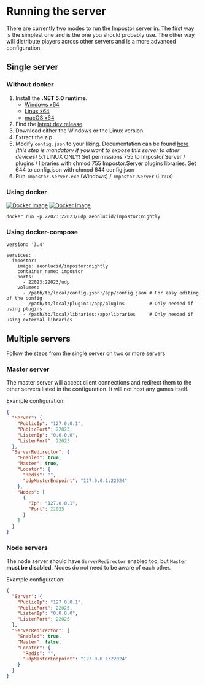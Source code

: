 # Running the server

There are currently two modes to run the Impostor server in. The first way is the simplest one and is the one you should probably use. The other way will distribute players across other servers and is a more advanced configuration.

## Single server

### Without docker
1. Install the **.NET 5.0 runtime**.
    - [Windows x64](https://dotnet.microsoft.com/download/dotnet/thank-you/runtime-5.0.0-windows-x64-installer)
    - [Linux x64](https://docs.microsoft.com/en-us/dotnet/core/install/linux)
    - [macOS x64](https://dotnet.microsoft.com/download/dotnet/thank-you/runtime-5.0.0-macos-x64-installer)
2. Find the [latest dev release](https://ci.appveyor.com/project/Impostor/Impostor/branch/dev/artifacts).
3. Download either the Windows or the Linux version.
4. Extract the zip.
5. Modify `config.json` to your liking. Documentation can be found [here](Server-configuration.md) *(this step is mandatory if you want to expose this server to other devices)*
5.1 LINUX ONLY! Set permissions 755 to Impostor.Server / plugins / libraries with chmod 755 Impostor.Server plugins libraries. Set 644 to config.json with chmod 644 config.json
6. Run `Impostor.Server.exe` (Windows) / `Impostor.Server` (Linux)

### Using docker

[![Docker Image](https://img.shields.io/docker/v/aeonlucid/impostor?sort=semver)](https://hub.docker.com/repository/docker/aeonlucid/impostor)
[![Docker Image](https://img.shields.io/docker/v/aeonlucid/impostor/nightly)](https://hub.docker.com/repository/docker/aeonlucid/impostor)

```
docker run -p 22023:22023/udp aeonlucid/impostor:nightly
```

### Using docker-compose
```
version: '3.4'

services:
  impostor:
    image: aeonlucid/impostor:nightly
    container_name: impostor
    ports:
      - 22023:22023/udp
    volumes:
      - /path/to/local/config.json:/app/config.json # For easy editing of the config
      - /path/to/local/plugins:/app/plugins         # Only needed if using plugins
      - /path/to/local/libraries:/app/libraries     # Only needed if using external libraries
```

## Multiple servers

Follow the steps from the single server on two or more servers.

### Master server

The master server will accept client connections and redirect them to the other servers listed in the configuration. It will not host any games itself.

Example configuration:

```json
{
  "Server": {
    "PublicIp": "127.0.0.1",
    "PublicPort": 22023,
    "ListenIp": "0.0.0.0",
    "ListenPort": 22023
  },
  "ServerRedirector": {
    "Enabled": true,
    "Master": true,
    "Locator": {
      "Redis": "",
      "UdpMasterEndpoint": "127.0.0.1:22024"
    },
    "Nodes": [
      {
        "Ip": "127.0.0.1",
        "Port": 22025
      }
    ]
  }
}
```

### Node servers

The node server should have `ServerRedirector` enabled too, but `Master` **must be disabled**. Nodes do not need to be aware of each other.

Example configuration:

```json
{
  "Server": {
    "PublicIp": "127.0.0.1",
    "PublicPort": 22025,
    "ListenIp": "0.0.0.0",
    "ListenPort": 22025
  },
  "ServerRedirector": {
    "Enabled": true,
    "Master": false,
    "Locator": {
      "Redis": "",
      "UdpMasterEndpoint": "127.0.0.1:22024"
    }
  }
}
```
